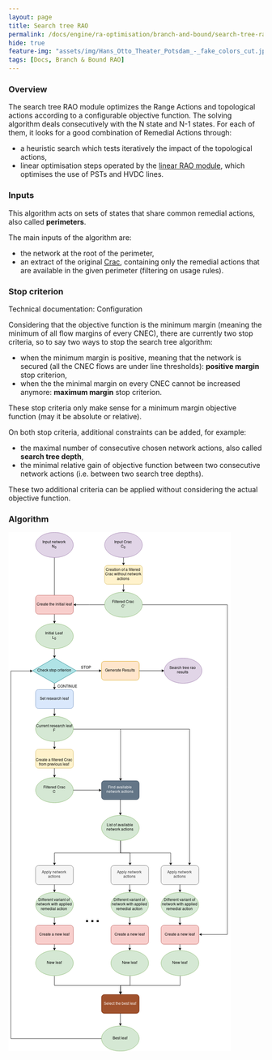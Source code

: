 ```yaml
---
layout: page
title: Search tree RAO
permalink: /docs/engine/ra-optimisation/branch-and-bound/search-tree-rao
hide: true
feature-img: "assets/img/Hans_Otto_Theater_Potsdam_-_fake_colors_cut.jpg"
tags: [Docs, Branch & Bound RAO]
---
```


### Overview

The search tree RAO module optimizes the Range Actions and topological actions according to a configurable objective function. The solving algorithm deals consecutively with the N state and N-1 states. For each of them, it looks for a good combination of Remedial Actions through:
- a heuristic search which tests iteratively the impact of the topological actions,
- linear optimisation steps operated by the [linear RAO module](/docs/engine/ra-optimisation/branch-and-bound/linear-rao), which optimises the use of PSTs and HVDC lines.

### Inputs

This algorithm acts on sets of states that share common remedial actions, also called **perimeters**.

The main inputs of the algorithm are:
- the network at the root of the perimeter,
- an extract of the original [Crac](/docs/data/crac), containing only the remedial actions that are available in the given perimeter (filtering on usage rules). 

### Stop criterion

Technical documentation: Configuration

Considering that the objective function is the minimum margin (meaning the minimum of all flow margins of every CNEC), there are currently two stop criteria, so to say two ways to stop the search tree algorithm:
- when the minimum margin is positive, meaning that the network is secured (all the CNEC flows are under line thresholds): **positive margin** stop criterion,
- when the the minimal margin on every CNEC cannot be increased anymore: **maximum margin** stop criterion.

These stop criteria only make sense for a minimum margin objective function (may it be absolute or relative).


On both stop criteria, additional constraints can be added, for example:
- the maximal number of consecutive chosen network actions, also called **search tree depth**,
- the minimal relative gain of objective function between two consecutive network actions (i.e. between two search tree depths).

These two additional criteria can be applied without considering the actual objective function.


### Algorithm

![Search tree RAO algorithm](/assets/img/search-tree-rao-algo.png)

